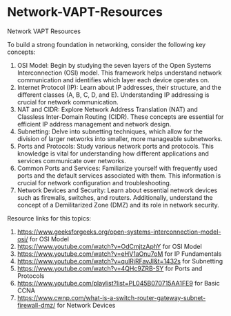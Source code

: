 # Network-VAPT-Resources
Network VAPT Resources

To build a strong foundation in networking, consider the following key concepts:
1.	OSI Model: Begin by studying the seven layers of the Open Systems Interconnection (OSI) model. This framework helps understand network communication and identifies which layer each device operates on. 
2.	Internet Protocol (IP): Learn about IP addresses, their structure, and the different classes (A, B, C, D, and E). Understanding IP addressing is crucial for network communication.
3.	NAT and CIDR: Explore Network Address Translation (NAT) and Classless Inter-Domain Routing (CIDR). These concepts are essential for efficient IP address management and network design.
4.	Subnetting: Delve into subnetting techniques, which allow for the division of larger networks into smaller, more manageable subnetworks.
5.	Ports and Protocols: Study various network ports and protocols. This knowledge is vital for understanding how different applications and services communicate over networks.
6.	Common Ports and Services: Familiarize yourself with frequently used ports and the default services associated with them. This information is crucial for network configuration and troubleshooting.
7.	Network Devices and Security: Learn about essential network devices such as firewalls, switches, and routers. Additionally, understand the concept of a Demilitarized Zone (DMZ) and its role in network security.


Resource links for this topics:
1. https://www.geeksforgeeks.org/open-systems-interconnection-model-osi/ for OSI Model
2. https://www.youtube.com/watch?v=OdCmjtzAphY for OSI Model
3. https://www.youtube.com/watch?v=eHV1aOnu7oM for IP Fundamentals
4. https://www.youtube.com/watch?v=qulRjRFavJI&t=1432s for Subnetting 
5. https://www.youtube.com/watch?v=4QHc9ZRB-SY for Ports and Protocols
6. https://www.youtube.com/playlist?list=PL045B070715AA1FE9 for Basic CCNA
7. https://www.cwnp.com/what-is-a-switch-router-gateway-subnet-firewall-dmz/ for Network Devices 
